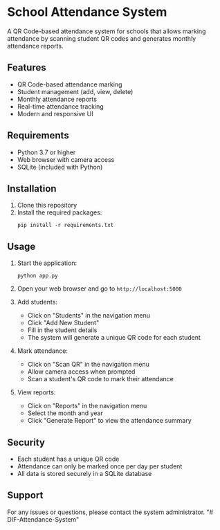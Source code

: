 # School Attendance System

A QR Code-based attendance system for schools that allows marking attendance by scanning student QR codes and generates monthly attendance reports.

## Features

- QR Code-based attendance marking
- Student management (add, view, delete)
- Monthly attendance reports
- Real-time attendance tracking
- Modern and responsive UI

## Requirements

- Python 3.7 or higher
- Web browser with camera access
- SQLite (included with Python)

## Installation

1. Clone this repository
2. Install the required packages:
   ```
   pip install -r requirements.txt
   ```

## Usage

1. Start the application:
   ```
   python app.py
   ```

2. Open your web browser and go to `http://localhost:5000`

3. Add students:
   - Click on "Students" in the navigation menu
   - Click "Add New Student"
   - Fill in the student details
   - The system will generate a unique QR code for each student

4. Mark attendance:
   - Click on "Scan QR" in the navigation menu
   - Allow camera access when prompted
   - Scan a student's QR code to mark their attendance

5. View reports:
   - Click on "Reports" in the navigation menu
   - Select the month and year
   - Click "Generate Report" to view the attendance summary

## Security

- Each student has a unique QR code
- Attendance can only be marked once per day per student
- All data is stored securely in a SQLite database

## Support

For any issues or questions, please contact the system administrator. "# DIF-Attendance-System" 
